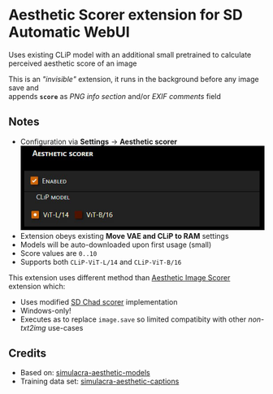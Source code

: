 # Aesthetic Scorer extension for SD Automatic WebUI

Uses existing CLiP model with an additional small pretrained to calculate perceived aesthetic score of an image  

This is an *"invisible"* extension, it runs in the background before any image save and  
appends **`score`** as *PNG info section* and/or *EXIF comments* field

## Notes

- Configuration via **Settings** &rarr; **Aesthetic scorer**  
  ![screenshot](aesthetic-scorer.jpg)
- Extension obeys existing **Move VAE and CLiP to RAM** settings
- Models will be auto-downloaded upon first usage (small)
- Score values are `0..10`  
- Supports both `CLiP-ViT-L/14` and `CLiP-ViT-B/16`

This extension uses different method than [Aesthetic Image Scorer](https://github.com/tsngo/stable-diffusion-webui-aesthetic-image-scorer) extension which:
- Uses modified [SD Chad scorer](https://github.com/AUTOMATIC1111/stable-diffusion-webui/discussions/1831) implementation
- Windows-only!
- Executes as to replace `image.save` so limited compatibity with other *non-txt2img* use-cases

## Credits

- Based on: [simulacra-aesthetic-models](https://github.com/crowsonkb/simulacra-aesthetic-models)  
- Training data set: [simulacra-aesthetic-captions](https://github.com/JD-P/simulacra-aesthetic-captions)  
